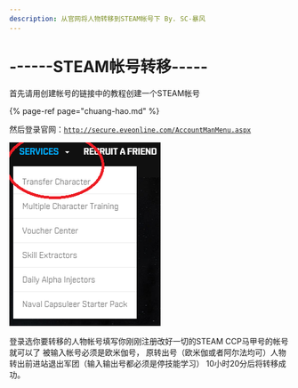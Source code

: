 ```yaml
---
description: 从官网将人物转移到STEAM帐号下 By. SC-暴风
---
```


# ------STEAM帐号转移-----

首先请用创建帐号的链接中的教程创建一个STEAM帐号

{% page-ref page="chuang-hao.md" %}

然后登录官网：[`http://secure.eveonline.com/AccountManMenu.aspx`](http://secure.eveonline.com/AccountManMenu.aspx)

![&#x9009;&#x62E9;&#x7B2C;&#x4E00;&#x4E2A;Transfer Character](.gitbook/assets/zhang-hao-zhuan-yi.png)

登录选你要转移的人物帐号填写你刚刚注册改好一切的STEAM CCP马甲号的帐号就可以了 被输入帐号必须是欧米伽号， 原转出号（欧米伽或者阿尔法均可）人物转出前进站退出军团（输入输出号都必须是停技能学习） 10小时20分后将转移成功。

